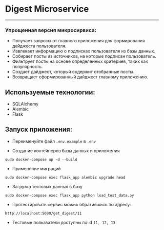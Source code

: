 # Digest Microservice

---

### Упрощенная версия микросирвиса:
- Получает запросы от главного приложения для формирования дайджеста пользователя.
- Извлекает информацию о подписках пользователя из базы данных.
- Собирает посты из источников, на которые подписан пользователь.
- Фильтрует посты на основе определенных критериев, таких как популярность.
- Создает дайджест, который содержит отобранные посты.
- Возвращает сформированный дайджест главному приложению.

## Используемые технологии:
- SQLAlchemy
- Alembic
- Flask

## Запуск приложения:

- Переименуйте файл ```.env.example``` в ```.env```


- Создание контейнеров базы данных и приложения
```
sudo docker-compose up -d --build
```
- Применение миграций
```
sudo docker-compose exec flask_app alembic upgrade head
```
- Загрузка тестовых данных в базу
```
sudo docker-compose exec flask_app python load_test_data.py
```
- Протестировать сервис можно обратившись по адресу:
```
http://localhost:5000/get_digest/11
```
- Тестовые пользватели доступны по id ```11, 12, 13```